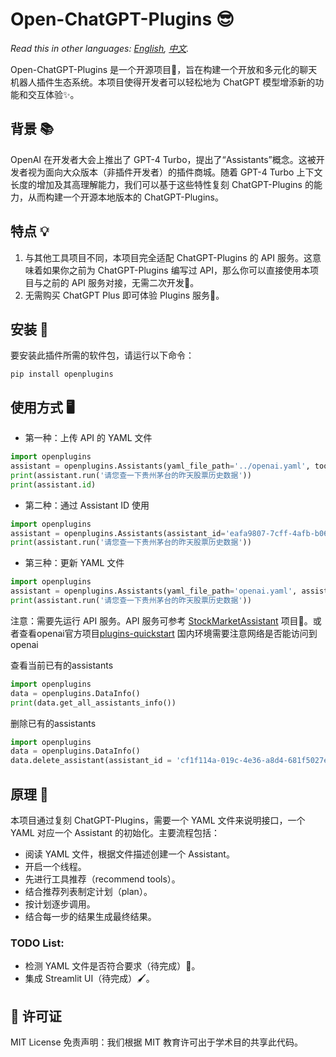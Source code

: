 # Open-ChatGPT-Plugins 😎

*Read this in other languages: [English](README_EN.md), [中文](README.md).*

Open-ChatGPT-Plugins 是一个开源项目🌟，旨在构建一个开放和多元化的聊天机器人插件生态系统。本项目使得开发者可以轻松地为 ChatGPT 模型增添新的功能和交互体验✨。

## 背景 📚

OpenAI 在开发者大会上推出了 GPT-4 Turbo，提出了“Assistants”概念。这被开发者视为面向大众版本（非插件开发者）的插件商城。随着 GPT-4 Turbo 上下文长度的增加及其高理解能力，我们可以基于这些特性复刻 ChatGPT-Plugins 的能力，从而构建一个开源本地版本的 ChatGPT-Plugins。

## 特点 💡

1. 与其他工具项目不同，本项目完全适配 ChatGPT-Plugins 的 API 服务。这意味着如果你之前为 ChatGPT-Plugins 编写过 API，那么你可以直接使用本项目与之前的 API 服务对接，无需二次开发🚀。
2. 无需购买 ChatGPT Plus 即可体验 Plugins 服务🎉。

## 安装 🔧

要安装此插件所需的软件包，请运行以下命令：

```shell
pip install openplugins
```

## 使用方式 🖥️

- 第一种：上传 API 的 YAML 文件

```python
import openplugins
assistant = openplugins.Assistants(yaml_file_path='../openai.yaml', tools_model='gpt-4-1106-preview', openai_api_key='sk-xxxx')
print(assistant.run('请您查一下贵州茅台的昨天股票历史数据'))
print(assistant.id)
```

- 第二种：通过 Assistant ID 使用

```python
import openplugins
assistant = openplugins.Assistants(assistant_id='eafa9807-7cff-4afb-b069-ce3437c076fb', tools_model='gpt-4-1106-preview', openai_api_key='sk-xxxx')
print(assistant.run('请您查一下贵州茅台的昨天股票历史数据'))
```

- 第三种：更新 YAML 文件

```python
import openplugins
assistant = openplugins.Assistants(yaml_file_path='openai.yaml', assistant_id='eafa9807-7cff-4afb-b069-ce3437c076fb', tools_model='gpt-4-1106-preview', openai_api_key='sk-xxxx')
print(assistant.run('请您查一下贵州茅台的昨天股票历史数据'))
```

注意：需要先运行 API 服务。API 服务可参考 [StockMarketAssistant](https://github.com/XingYu-Zhong/StockMarketAsisstant) 项目🔗。或者查看openai官方项目[plugins-quickstart](https://github.com/openai/plugins-quickstart)
国内环境需要注意网络是否能访问到openai

查看当前已有的assistants
```python
import openplugins
data = openplugins.DataInfo()
print(data.get_all_assistants_info())
```

删除已有的assistants
```python
import openplugins
data = openplugins.DataInfo()
data.delete_assistant(assistant_id = 'cf1f114a-019c-4e36-a8d4-681f5027ef8c')
```

## 原理 🤖

本项目通过复刻 ChatGPT-Plugins，需要一个 YAML 文件来说明接口，一个 YAML 对应一个 Assistant 的初始化。主要流程包括：

- 阅读 YAML 文件，根据文件描述创建一个 Assistant。
- 开启一个线程。
- 先进行工具推荐（recommend tools）。
- 结合推荐列表制定计划（plan）。
- 按计划逐步调用。
- 结合每一步的结果生成最终结果。

### TODO List:

- 检测 YAML 文件是否符合要求（待完成）📝。
- 集成 Streamlit UI（待完成）🖌️。

## 📝 许可证
MIT License 
免责声明：我们根据 MIT 教育许可出于学术目的共享此代码。